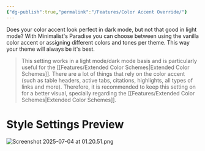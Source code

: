 ```yaml
---
{"dg-publish":true,"permalink":"/Features/Color Accent Override/"}
---
```


Does your color accent look perfect in dark mode, but not that good in light mode? With Minimalist's Paradise you can choose between using the vanilla color accent or assigning different colors and tones per theme. This way your theme will always be it's best.

> This setting works in a light mode/dark mode basis and is particularly useful for the [[Features/Extended Color Schemes\|Extended Color Schemes]]. There are a lot of things that rely on the color accent (such as table headers, active tabs, citations, highlights, all types of links and more). Therefore, it is recommended to keep this setting on for a better visual, specially regarding the [[Features/Extended Color Schemes\|Extended Color Schemes]].
# Style Settings Preview
![Screenshot 2025-07-04 at 01.20.51.png](/img/user/system/attachments/Screenshot%202025-07-04%20at%2001.20.51.png)